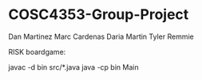 # COSC4353-Group-Project

Dan Martinez
Marc Cardenas
Daria Martin
Tyler Remmie

RISK boardgame:

javac -d bin src/*.java
java -cp bin Main
